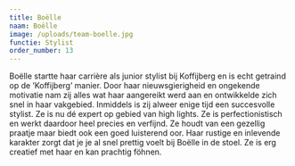 ```yaml
---
title: Boëlle
naam: Boëlle
image: /uploads/team-boelle.jpg
functie: Stylist
order_number: 13
---
```


Boëlle startte haar carri&egrave;re als junior stylist bij Koffijberg en is echt getraind op de ’Koffijberg’ manier. Door haar nieuwsgierigheid en ongekende motivatie nam zij alles wat haar aangereikt werd aan en ontwikkelde zich snel in haar vakgebied. Inmiddels is zij alweer enige tijd een succesvolle stylist. Ze is nu dé expert op gebied van high lights. Ze is perfectionistisch en werkt daardoor heel precies en verfijnd. Ze houdt van een gezellig praatje maar biedt ook een goed luisterend oor. Haar rustige en inlevende karakter zorgt dat je je al snel prettig voelt bij Boëlle in de stoel. Ze is erg creatief met haar en kan prachtig föhnen.
